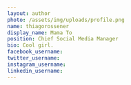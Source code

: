 ```yaml
---
layout: author
photo: /assets/img/uploads/profile.png
name: thiagorossener
display_name: Mama To
position: Chief Social Media Manager
bio: Cool girl.
facebook_username: 
twitter_username: 
instagram_username: 
linkedin_username: 
---
```


